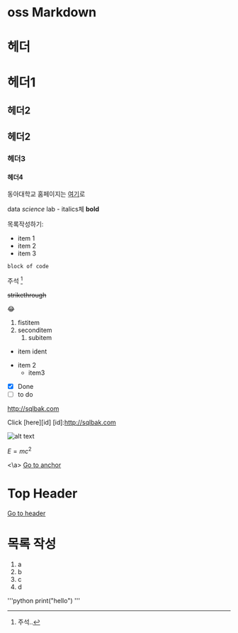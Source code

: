 # oss Markdown

# 헤더
헤더1
=============

## 헤더2
헤더2
--------------
### 헤더3
#### 헤더4

동아대학교 홈페이지는 [여기](https://www.donga.ac.kr)로

data *science* lab - italics체
**bold**

목록작성하기:
- item 1
- item 2
- item 3

```
block of code
```

주석 [^1] 
[^1]:주석..

~~strikethrough~~

😂

1. fistitem
2. seconditem
     1. subitem


* item
  ident
- item 2
  + item3
 

- [x] Done
- [ ] to do

http://sqlbak.com

Click [here][id]
[id]:http://sqlbak.com

![alt text](logo.png "Title")

$E =mc^2$

<a id="anchor"><\a>
[Go to anchor](#anchor)

# Top Header
[Go to header](#Top-Header)

# 목록 작성
1. a
2. b
3. c
4. d

'''python
print("hello")
'''

